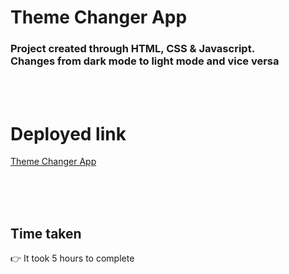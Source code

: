 # Theme Changer App

### Project created through HTML, CSS & Javascript. <br> Changes from dark mode to light mode and vice versa
<br>
<br>

# Deployed link

[Theme Changer App](https://dark-mode-theme-changer-app.netlify.app/ "project link")

<br>
<br>

<img src= "./theme_changer.gif" alt="">

<br>
<br>

## Time taken 
👉 It took 5 hours to complete

